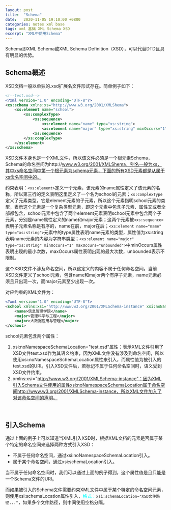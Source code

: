 ```yaml
---
layout: post
title:  "Schema"
date:   2020-11-05 19:10:00 +0800
categories: notes xml base
tags: xml 基础 XML Schema XSD
excerpt: "XML中使用Schema"
---
```


Schema即XML Schema或XML Schema Definition（XSD），可以代替DTD且具有明显的优势。

## Schema概述

XSD文档一般以单独的.xsd扩展名文件形式存在。简单例子如下：

```xsd
<!--test.xsd-->
<?xml version="1.0" encoding="UTF-8"?>
<xs:schema xmlns:xs="http://www.w3.org/2001/XMLShema">
    <xs:element name="school">
        <xs:complexType>
            <xs:sequence>
                <xs:element name="name" type="xs:string">
                <xs:element name="major" type="xs:string" minOccurs="1" maxOccurs="unbounded">
            <xs:sequence>
        </xs:complexType>
    </xs:element>
</xs:schema>
```

XSD文件本身也是一个XML文件，所以该文件必须是一个根元素Schema，Schema的命名空间为http://www.w3.org/2001/XMLShema，别名一般为xs，其中xs命名空间中第一个根元素为schema元素，下面的所有XSD元素都是从属于xs命名空间中的。

约束表明：`<xs:element>`定义一个元素，该元素的name属性定义了该元素的名称，所以第三行的定义表明这里定义了一个名为school的元素；`xs:complexType`定义了元素类型，它是element元素的子元素，所以这个元素指明school元素的类型，表示这个元素是一个复杂类型元素，即这个元素中包含子元素、属性又或者全部都包含，school元素中包含了两个element元素表明school元素中包含两个子元素，分别是name属性定义的name和major元素；这两个元素被`<xs:sequence>`表明子元素名称是有序的，name在前，major在后；`<xs:element name="name" type="xs:string">`元素中的type属性表明name元素的类型，属性值为xs:string表明name元素的内容为字符串类型；`<xs:element name="major" type="xs:string" minOccurs="1" maxOccurs="unbounded">`中minOccurs属性表明出现的最小次数，maxOccurs属性表明出现的最大次数，unbounded表示不限制。

这个XSD文件不涉及命名空间，所以这定义的内容不属于任何命名空间。当前XSD文件定义了school元素，包含name和major两个有序子元素，name元素必须且只出现一次，而major元素至少出现一次。

对应约束的XML文件为：

```xml
<?xml version="1.0" encoding="UTF-8"?>
<school xmlns:xsi="http://www.w3.org/2001/XMLSchema-instance" xsi:noNamespaceSchemaLocation="test.xsd">
    <name>信息管理学院</name>
    <major>管理科学与工程</major>
    <major>大数据应用与管理</major>
</school>
```

school元素包含两个属性：

1. xsi:noNamespaceSchemaLocation="test.xsd"属性：表示XML文件引用了XSD文件test.xsd作为其语义约束，因为XML文件没有涉及到命名空间，所以使用xsi:noNamespaceSchemaLocation属性来引入，而属性值为被引入的test.xsd的URI。引入XSD文件后，若标记不属于任何命名空间时，语义受到XSD文件约束。
2. xmlns:xsi="http://www.w3.org/2001/XMLSchema-instance"：因为XML引入Schema文件使用的属性xsi:noNamespaceSchemaLocation属于命名空间http://www.w3.org/2001/XMLSchema-instance，所以XML文件加入了对该命名空间的声明。

&emsp;

## 引入Schema

通过上面的例子上可以知道当XML引入XSD时，根据XML文档的元素是否属于某个特定的命名空间来选择两种方式引入XSD：

+ 不属于任何命名空间，通过xsi:noNamespaceSchemaLocation引入。
+ 属于某个命名空间，通过xsi:schemaLocation引入。

当不属于任何命名空间时，我们可以通过上面的例子得到，这个属性值是且只能是一个Schema文件的URI。

而如果被引入的Schema文件需要约束XML文件中属于某个特定的命名空间元素，则使用xsi:schemaLocation属性引入，<span style="color:aqua">格式：</span>`xsi:schemaLocation="XSD文件路径..."`，如果多个文件路径，则中间使用空格分隔。